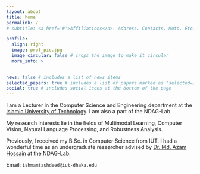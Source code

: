 ```yaml
---
layout: about
title: home
permalink: /
# subtitle: <a href='#'>Affiliations</a>. Address. Contacts. Moto. Etc.

profile:
  align: right
  image: prof_pic.jpg
  image_circular: false # crops the image to make it circular
  more_info: >
    

news: false # includes a list of news items
selected_papers: true # includes a list of papers marked as "selected={true}"
social: true # includes social icons at the bottom of the page
---
```


I am a Lecturer in the Computer Science and Engineering department at the <a href="https://www.iutoic-dhaka.edu/">Islamic University of Technology</a>. I am also a part of the NDAG-Lab.

My research interests lie in the fields of Multimodal Learning, Computer Vision, Natural Language Processing, and Robustness Analysis.

Previously, I received my B.Sc. in Computer Science from IUT. I had a wonderful time as an undergraduate researcher advised by <a href="https://cse.iutoic-dhaka.edu/profile/azam/education">Dr. Md. Azam Hossain</a> at the NDAG-Lab.

Email: `ishmamtashdeed@iut-dhaka.edu`